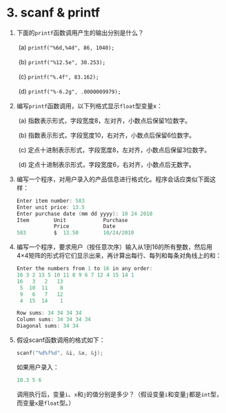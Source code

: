 # 3. scanf & printf

1. 下面的`printf`函数调用产生的输出分别是什么？

　　(a) `printf("%6d,%4d", 86, 1040);`

　　(b) `printf("%12.5e", 30.253);`

　　(c) `printf("%.4f", 83.162);`

　　(d) `printf("%-6.2g", .0000009979);`

2. 编写`printf`函数调用，以下列格式显示`float`型变量x：

　　(a) 指数表示形式，字段宽度8，左对齐，小数点后保留1位数字。

　　(b) 指数表示形式，字段宽度10，右对齐，小数点后保留6位数字。

　　(c) 定点十进制表示形式，字段宽度8，左对齐，小数点后保留3位数字。

　　(d) 定点十进制表示形式，字段宽度6，右对齐，小数点后无数字。

3. 编写一个程序，对用户录入的产品信息进行格式化。程序会话应类似下面这样：

   ```c
   Enter item number: 583
   Enter unit price: 13.5
   Enter purchase date (mm dd yyyy): 10 24 2010
   Item        Unit            Purchase
               Price           Date
   583         $  13.50        10/24/2010
   ```

4. 编写一个程序，要求用户（按任意次序）输入从1到16的所有整数，然后用4×4矩阵的形式将它们显示出来，再计算出每行、每列和每条对角线上的和：

   ```c
   Enter the numbers from 1 to 16 in any order:
   16 3 2 13 5 10 11 8 9 6 7 12 4 15 14 1
   16   3   2   13
    5  10  11    8
    9   6   7   12
    4  15  14    1
   
   Row sums: 34 34 34 34
   Column sums: 34 34 34 34
   Diagonal sums: 34 34
   ```

5. 假设scanf函数调用的格式如下：

   ```c
   scanf("%d%f%d", &i, &x, &j);
   ```

   如果用户录入：

   ```c
   10.3 5 6
   ```

   调用执行后，变量`i`、`x`和`j`的值分别是多少？（假设变量`i`和变量`j`都是`int`型，而变量`x`是`float`型。）






















